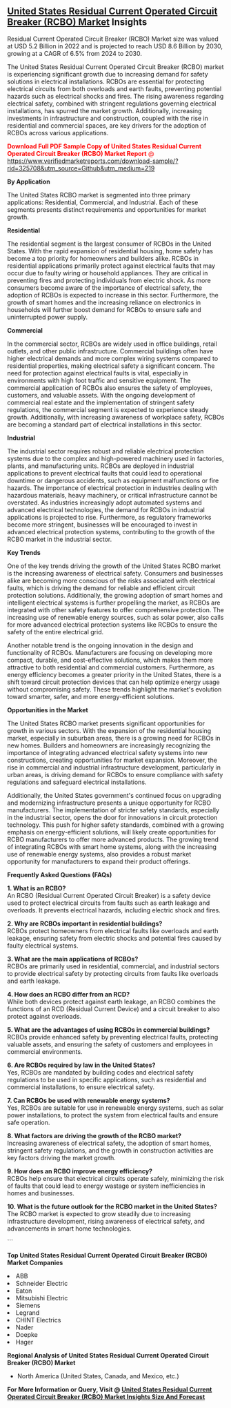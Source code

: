 <h2><a href="https://www.verifiedmarketreports.com/download-sample/?rid=325708&amp;utm_source=Github&amp;utm_medium=219" target="_blank">United States Residual Current Operated Circuit Breaker (RCBO) Market</a> Insights</h2><p>Residual Current Operated Circuit Breaker (RCBO) Market size was valued at USD 5.2 Billion in 2022 and is projected to reach USD 8.6 Billion by 2030, growing at a CAGR of 6.5% from 2024 to 2030.</p><p> <p>The United States Residual Current Operated Circuit Breaker (RCBO) market is experiencing significant growth due to increasing demand for safety solutions in electrical installations. RCBOs are essential for protecting electrical circuits from both overloads and earth faults, preventing potential hazards such as electrical shocks and fires. The rising awareness regarding electrical safety, combined with stringent regulations governing electrical installations, has spurred the market growth. Additionally, increasing investments in infrastructure and construction, coupled with the rise in residential and commercial spaces, are key drivers for the adoption of RCBOs across various applications.</p> <p><p><span class=""><span style="color: #ff0000;"><strong>Download Full PDF Sample Copy of United States Residual Current Operated Circuit Breaker (RCBO) Market Report</strong> @ </span><a href="https://www.verifiedmarketreports.com/download-sample/?rid=325708&amp;utm_source=Github&amp;utm_medium=219" target="_blank">https://www.verifiedmarketreports.com/download-sample/?rid=325708&amp;utm_source=Github&amp;utm_medium=219</a></span></p></p> <p><strong>By Application</strong></p> <p>The United States RCBO market is segmented into three primary applications: Residential, Commercial, and Industrial. Each of these segments presents distinct requirements and opportunities for market growth.</p> <p><strong>Residential</strong></p> <p>The residential segment is the largest consumer of RCBOs in the United States. With the rapid expansion of residential housing, home safety has become a top priority for homeowners and builders alike. RCBOs in residential applications primarily protect against electrical faults that may occur due to faulty wiring or household appliances. They are critical in preventing fires and protecting individuals from electric shock. As more consumers become aware of the importance of electrical safety, the adoption of RCBOs is expected to increase in this sector. Furthermore, the growth of smart homes and the increasing reliance on electronics in households will further boost demand for RCBOs to ensure safe and uninterrupted power supply.</p> <p><strong>Commercial</strong></p> <p>In the commercial sector, RCBOs are widely used in office buildings, retail outlets, and other public infrastructure. Commercial buildings often have higher electrical demands and more complex wiring systems compared to residential properties, making electrical safety a significant concern. The need for protection against electrical faults is vital, especially in environments with high foot traffic and sensitive equipment. The commercial application of RCBOs also ensures the safety of employees, customers, and valuable assets. With the ongoing development of commercial real estate and the implementation of stringent safety regulations, the commercial segment is expected to experience steady growth. Additionally, with increasing awareness of workplace safety, RCBOs are becoming a standard part of electrical installations in this sector.</p> <p><strong>Industrial</strong></p> <p>The industrial sector requires robust and reliable electrical protection systems due to the complex and high-powered machinery used in factories, plants, and manufacturing units. RCBOs are deployed in industrial applications to prevent electrical faults that could lead to operational downtime or dangerous accidents, such as equipment malfunctions or fire hazards. The importance of electrical protection in industries dealing with hazardous materials, heavy machinery, or critical infrastructure cannot be overstated. As industries increasingly adopt automated systems and advanced electrical technologies, the demand for RCBOs in industrial applications is projected to rise. Furthermore, as regulatory frameworks become more stringent, businesses will be encouraged to invest in advanced electrical protection systems, contributing to the growth of the RCBO market in the industrial sector.</p> <p><strong>Key Trends</strong></p> <p>One of the key trends driving the growth of the United States RCBO market is the increasing awareness of electrical safety. Consumers and businesses alike are becoming more conscious of the risks associated with electrical faults, which is driving the demand for reliable and efficient circuit protection solutions. Additionally, the growing adoption of smart homes and intelligent electrical systems is further propelling the market, as RCBOs are integrated with other safety features to offer comprehensive protection. The increasing use of renewable energy sources, such as solar power, also calls for more advanced electrical protection systems like RCBOs to ensure the safety of the entire electrical grid.</p> <p>Another notable trend is the ongoing innovation in the design and functionality of RCBOs. Manufacturers are focusing on developing more compact, durable, and cost-effective solutions, which makes them more attractive to both residential and commercial customers. Furthermore, as energy efficiency becomes a greater priority in the United States, there is a shift toward circuit protection devices that can help optimize energy usage without compromising safety. These trends highlight the market's evolution toward smarter, safer, and more energy-efficient solutions.</p> <p><strong>Opportunities in the Market</strong></p> <p>The United States RCBO market presents significant opportunities for growth in various sectors. With the expansion of the residential housing market, especially in suburban areas, there is a growing need for RCBOs in new homes. Builders and homeowners are increasingly recognizing the importance of integrating advanced electrical safety systems into new constructions, creating opportunities for market expansion. Moreover, the rise in commercial and industrial infrastructure development, particularly in urban areas, is driving demand for RCBOs to ensure compliance with safety regulations and safeguard electrical installations.</p> <p>Additionally, the United States government's continued focus on upgrading and modernizing infrastructure presents a unique opportunity for RCBO manufacturers. The implementation of stricter safety standards, especially in the industrial sector, opens the door for innovations in circuit protection technology. This push for higher safety standards, combined with a growing emphasis on energy-efficient solutions, will likely create opportunities for RCBO manufacturers to offer more advanced products. The growing trend of integrating RCBOs with smart home systems, along with the increasing use of renewable energy systems, also provides a robust market opportunity for manufacturers to expand their product offerings.</p> <p><strong>Frequently Asked Questions (FAQs)</strong></p> <p><strong>1. What is an RCBO?</strong><br> An RCBO (Residual Current Operated Circuit Breaker) is a safety device used to protect electrical circuits from faults such as earth leakage and overloads. It prevents electrical hazards, including electric shock and fires.</p> <p><strong>2. Why are RCBOs important in residential buildings?</strong><br> RCBOs protect homeowners from electrical faults like overloads and earth leakage, ensuring safety from electric shocks and potential fires caused by faulty electrical systems.</p> <p><strong>3. What are the main applications of RCBOs?</strong><br> RCBOs are primarily used in residential, commercial, and industrial sectors to provide electrical safety by protecting circuits from faults like overloads and earth leakage.</p> <p><strong>4. How does an RCBO differ from an RCD?</strong><br> While both devices protect against earth leakage, an RCBO combines the functions of an RCD (Residual Current Device) and a circuit breaker to also protect against overloads.</p> <p><strong>5. What are the advantages of using RCBOs in commercial buildings?</strong><br> RCBOs provide enhanced safety by preventing electrical faults, protecting valuable assets, and ensuring the safety of customers and employees in commercial environments.</p> <p><strong>6. Are RCBOs required by law in the United States?</strong><br> Yes, RCBOs are mandated by building codes and electrical safety regulations to be used in specific applications, such as residential and commercial installations, to ensure electrical safety.</p> <p><strong>7. Can RCBOs be used with renewable energy systems?</strong><br> Yes, RCBOs are suitable for use in renewable energy systems, such as solar power installations, to protect the system from electrical faults and ensure safe operation.</p> <p><strong>8. What factors are driving the growth of the RCBO market?</strong><br> Increasing awareness of electrical safety, the adoption of smart homes, stringent safety regulations, and the growth in construction activities are key factors driving the market growth.</p> <p><strong>9. How does an RCBO improve energy efficiency?</strong><br> RCBOs help ensure that electrical circuits operate safely, minimizing the risk of faults that could lead to energy wastage or system inefficiencies in homes and businesses.</p> <p><strong>10. What is the future outlook for the RCBO market in the United States?</strong><br> The RCBO market is expected to grow steadily due to increasing infrastructure development, rising awareness of electrical safety, and advancements in smart home technologies.</p> ```</p><p><strong>Top United States Residual Current Operated Circuit Breaker (RCBO) Market Companies</strong></p><div data-test-id=""><p><li>ABB</li><li> Schneider Electric</li><li> Eaton</li><li> Mitsubishi Electric</li><li> Siemens</li><li> Legrand</li><li> CHINT Electrics</li><li> Nader</li><li> Doepke</li><li> Hager</li></p><div><strong>Regional Analysis of&nbsp;United States Residual Current Operated Circuit Breaker (RCBO) Market</strong></div><ul><li dir="ltr"><p dir="ltr">North America&nbsp;(United States, Canada, and Mexico, etc.)</p></li></ul><p><strong>For More Information or Query, Visit @&nbsp;</strong><strong><a href="https://www.verifiedmarketreports.com/product/residual-current-operated-circuit-breaker-rcbo-market/?utm_source=Github&amp;utm_medium=219" target="_blank">United States Residual Current Operated Circuit Breaker (RCBO) Market Insights Size And Forecast</a></strong></p></div>
